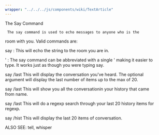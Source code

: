 ```yaml
---
wrapper: "../../../js/components/wiki/TextArticle"
---
```

The Say Command

     The say command is used to echo messages to anyone who is the 
room with you.  Valid commands are:

say <what>:
  This will echo the string <what> to the room you are in.
  
' <what>:
  The say command can be abbreviated with a single ' making it easier
  to type.  It works just as though you were typing say.

say /last <number>
  This will display the conversation you've heard. The optional argument
  will display the last number of items up to the max of 20.
  
say /last <name>
  This will show you all the conversationin your history that came from
  name.

say /last <regexp>
  This will do a regexp search through your last 20 history items for 
  regexp.

say /hist
  This will display the last 20 items of conversation.


ALSO SEE: tell, whisper

